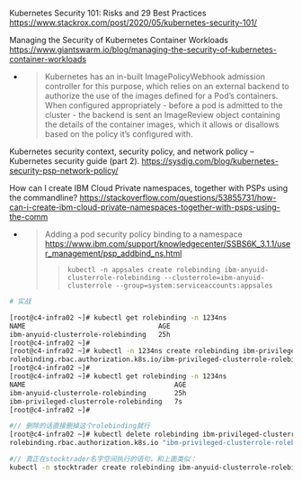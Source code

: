 
Kubernetes Security 101: Risks and 29 Best Practices https://www.stackrox.com/post/2020/05/kubernetes-security-101/

Managing the Security of Kubernetes Container Workloads https://www.giantswarm.io/blog/managing-the-security-of-kubernetes-container-workloads
- > Kubernetes has an in-built ImagePolicyWebhook admission controller for this purpose, which relies on an external backend to authorize the use of the images defined for a Pod’s containers. When configured appropriately - before a pod is admitted to the cluster - the backend is sent an ImageReview object containing the details of the container images, which it allows or disallows based on the policy it’s configured with.

Kubernetes security context, security policy, and network policy – Kubernetes security guide (part 2). https://sysdig.com/blog/kubernetes-security-psp-network-policy/

How can I create IBM Cloud Private namespaces, together with PSPs using the commandline? https://stackoverflow.com/questions/53855731/how-can-i-create-ibm-cloud-private-namespaces-together-with-psps-using-the-comm
- > Adding a pod security policy binding to a namespace https://www.ibm.com/support/knowledgecenter/SSBS6K_3.1.1/user_management/psp_addbind_ns.html
  >> `kubectl -n appsales create rolebinding ibm-anyuid-clusterrole-rolebinding --clusterrole=ibm-anyuid-clusterrole --group=system:serviceaccounts:appsales`

```sh
# 实战

[root@c4-infra02 ~]# kubectl get rolebinding -n 1234ns
NAME                                 AGE
ibm-anyuid-clusterrole-rolebinding   25h
[root@c4-infra02 ~]#
[root@c4-infra02 ~]# kubectl -n 1234ns create rolebinding ibm-privileged-clusterrole-rolebinding --clusterrole=ibm-privileged-clusterrole --group=system:serviceaccounts:1234ns
rolebinding.rbac.authorization.k8s.io/ibm-privileged-clusterrole-rolebinding created
[root@c4-infra02 ~]#
[root@c4-infra02 ~]# kubectl get rolebinding -n 1234ns
NAME                                     AGE
ibm-anyuid-clusterrole-rolebinding       25h
ibm-privileged-clusterrole-rolebinding   7s
[root@c4-infra02 ~]#

#// 删除的话直接删掉这个rolebinding就行
[root@c4-infra02 ~]# kubectl delete rolebinding ibm-privileged-clusterrole-rolebinding -n 1234ns
rolebinding.rbac.authorization.k8s.io "ibm-privileged-clusterrole-rolebinding" deleted

#// 真正在stocktrader名字空间执行的语句，和上面类似：
kubectl -n stocktrader create rolebinding ibm-anyuid-clusterrole-rolebinding --clusterrole=ibm-anyuid-clusterrole --group=system:serviceaccounts:stocktrader
```
